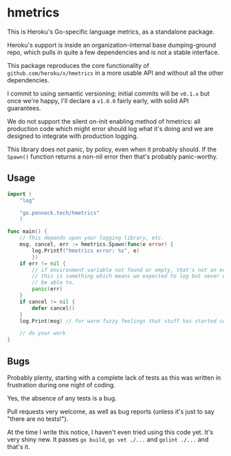 hmetrics
========

This is Heroku's Go-specific language metrics, as a standalone package.

Heroku's support is inside an organization-internal base dumping-ground repo,
which pulls in quite a few dependencies and is not a stable interface.

This package reproduces the core functionality of
`github.com/heroku/x/hmetrics` in a more usable API and without all the other
dependencies.

I commit to using semantic versioning; initial commits will be `v0.1.x` but
once we're happy, I'll declare a `v1.0.0` fairly early, with solid API
guarantees.

We do not support the silent on-init enabling method of hmetrics: all
production code which might error should log what it's doing and we are
designed to integrate with production logging.

This library does not panic, by policy, even when it probably should.
If the `Spawn()` function returns a non-nil error then that's probably
panic-worthy.

## Usage

```go
import (
    "log"

    "go.pennock.tech/hmetrics"
    )

func main() {
    // This depends upon your logging library, etc.
    msg, cancel, err := hmetrics.Spawn(func(e error) {
        log.Printf("hmetrics error: %s", e)
        })
    if err != nil {
        // if environment variable not found or empty, that's not an error,
        // this is something which means we expected to log but never will
        // be able to.
        panic(err)
    }
    if cancel != nil {
        defer cancel()
    }
    log.Print(msg) // for warm fuzzy feelings that stuff has started correctly

    // do your work
}
```

## Bugs

Probably plenty, starting with a complete lack of tests as this was written in
frustration during one night of coding.

Yes, the absence of any tests is a bug.

Pull requests very welcome, as well as bug reports (unless it's just to say
"there are no tests!").

At the time I write this notice, I haven't even tried using this code yet.
It's very shiny new.  It passes `go build`, `go vet ./...` and `golint ./...`
and that's it.
